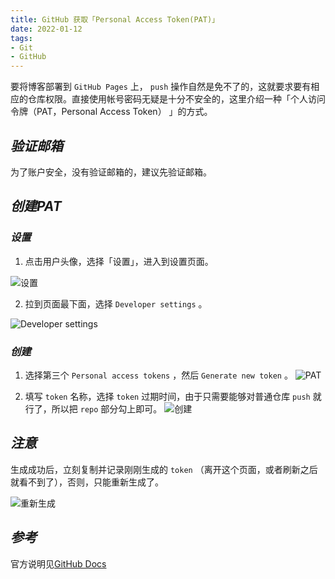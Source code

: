 ```yaml
---
title: GitHub 获取「Personal Access Token(PAT)」
date: 2022-01-12
tags:
- Git
- GitHub
---
```


要将博客部署到 `GitHub Pages` 上， `push` 操作自然是免不了的，这就要求要有相应的仓库权限。直接使用帐号密码无疑是十分不安全的，这里介绍一种「个人访问令牌（PAT，Personal Access Token） 」的方式。


## ***验证邮箱***
为了账户安全，没有验证邮箱的，建议先验证邮箱。

## ***创建PAT***

### ***设置***
1. 点击用户头像，选择「设置」，进入到设置页面。

![设置](https://img-blog.csdnimg.cn/1f622b0961bf498289351ad26ad523f2.png#pic_center)

2. 拉到页面最下面，选择 `Developer settings` 。

![Developer settings](https://img-blog.csdnimg.cn/6792dc8b2972449c9c08e7348e058a8c.png#pic_center)

### ***创建***
1. 选择第三个 `Personal access tokens` ，然后 `Generate new token` 。
![PAT](https://img-blog.csdnimg.cn/7aa4dd0c05274576ae4b5a556cf27420.png#pic_center)

2. 填写 `token` 名称，选择 `token` 过期时间，由于只需要能够对普通仓库 `push` 就行了，所以把 `repo` 部分勾上即可。
![创建](https://img-blog.csdnimg.cn/f1356028536046e2a71e3b5f44b2cc07.png#pic_center)

## ***注意***
生成成功后，立刻复制并记录刚刚生成的 `token` （离开这个页面，或者刷新之后就看不到了），否则，只能重新生成了。

![重新生成](https://img-blog.csdnimg.cn/3c1abf4e175142b1aeaea7ebcb317a9b.png#pic_center)

## ***参考***
官方说明见[GitHub Docs](https://docs.github.com/cn/authentication/keeping-your-account-and-data-secure/creating-a-personal-access-token)

